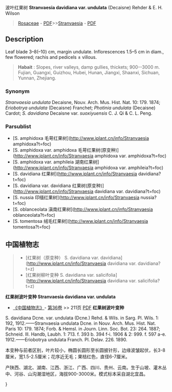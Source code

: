 波叶红果树 **Stranvaesia davidiana var. undulata** (Decaisne) Rehder & E. H. Wilson

> [Rosaceae](http://www.iplant.cn/info/Rosaceae?t=foc) - [PDF](http://www.iplant.cn/foc/pdf/Rosaceae.pdf)>>[Stranvaesia](http://www.iplant.cn/info/Stranvaesia?t=foc) - [PDF](http://www.iplant.cn/foc/pdf/Stranvaesia.pdf)

## Description

Leaf blade 3–8(–10) cm, margin undulate. Inflorescences 1.5–5 cm in diam., few flowered; rachis and pedicels ± villous.


> **Habait** : 
> Slopes, river valleys, damp gullies, thickets; 900--3000 m. Fujian, Guangxi, Guizhou, Hubei, Hunan, Jiangxi, Shaanxi, Sichuan, Yunnan, Zhejiang.

### Synonym
*Stranvaesia undulata* Decaisne, Nouv. Arch. Mus. Hist. Nat. 10: 179. 1874; *Eriobotrya undulata* (Decaisne) Franchet; *Photinia undulata* (Decaisne) Cardot; *S. davidiana* Decaisne var. *suoxiyuensis* C. J. Qi & C. L. Peng.



### Parsublist

* [S.  amphidoxa  毛萼红果树](http://www.iplant.cn/info/Stranvaesia amphidoxa?t=foc)
* [S.  amphidoxa var. amphidoxa  毛萼红果树(原变种)](http://www.iplant.cn/info/Stranvaesia amphidoxa var. amphidoxa?t=foc)
* [S.  amphidoxa var. amphileia  湖南红果树](http://www.iplant.cn/info/Stranvaesia amphidoxa var. amphileia?t=foc)
* [S.  davidiana  红果树](http://www.iplant.cn/info/Stranvaesia davidiana?t=foc)
* [S.  davidiana var. davidiana  红果树(原变种)](http://www.iplant.cn/info/Stranvaesia davidiana var. davidiana?t=foc)
* [S.  nussia  印缅红果树](http://www.iplant.cn/info/Stranvaesia nussia?t=foc)
* [S.  oblanceolata  滇南红果树](http://www.iplant.cn/info/Stranvaesia oblanceolata?t=foc)
* [S.  tomentosa  绒毛红果树](http://www.iplant.cn/info/Stranvaesia tomentosa?t=foc)

## 中国植物志

> * [红果树（原变种）  S.  davidiana var. davidiana](http://www.iplant.cn/info/Stranvaesia davidiana var. davidiana?t=z)
> * [红果树柳叶变种  S.  davidiana var. salicifolia](http://www.iplant.cn/info/Stranvaesia davidiana var. salicifolia?t=z)


**红果树波叶变种 Stranvaesia davidiana var. undulata**

* [《中国植物志》](http://www.iplant.cn/frps)- [第36卷](http://www.iplant.cn/frps/vol/36) >> 211页 [PDF](http://www.iplant.cn/frps/pdf/36/211.pdf)
**红果树波叶变种**

S. davidiana Dcne. var. undulata (Dcne.) Rehd. & Wils. in Sarg. Pl. Wils. 1: 192, 1912.——Stranvaesia undulata Dcne. in Nouv. Arch. Mus. Hist. Nat. Paris 10: 179. 1874; Forb. & Hemsl. in Journ. Linn. Soc. Bot. 23: 264. 1887; Schneid. Ill. Handb, Laubh. 1: 713. f. 393 b. 394 f-i. 1906 & 2: 999. f. 597 a-e. 1912.——Eriobotrya undulata Franch. Pl. Delav. 226. 1890.

本变种与前者区别，叶片较小，椭圆长圆形至长圆披针形，边缘波皱起伏，长3-8厘米，宽1.5-2.5厘米；花序近无毛；果桔红色，直径6-7厘米。

产陕西、湖北、湖南、江西、浙江、广西、四川、贵州、云南。生于山坡、灌木丛中、河谷、山沟潮湿地区，海拔900-3000米。模式标本采自湖北宜昌。



}